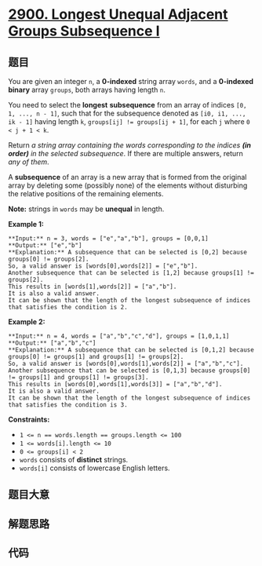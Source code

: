 # [2900. Longest Unequal Adjacent Groups Subsequence I](https://leetcode.com/problems/longest-unequal-adjacent-groups-subsequence-i)

## 题目

You are given an integer `n`, a **0-indexed** string array `words`, and a
**0-indexed** **binary** array `groups`, both arrays having length `n`.

You need to select the **longest** **subsequence** from an array of indices
`[0, 1, ..., n - 1]`, such that for the subsequence denoted as `[i0, i1, ...,
ik - 1]` having length `k`, `groups[ij] != groups[ij + 1]`, for each `j` where
`0 < j + 1 < k`.

Return _a string array containing the words corresponding to the indices **(in
order)** in the selected subsequence_. If there are multiple answers, return
_any of them_.

A **subsequence** of an array is a new array that is formed from the original
array by deleting some (possibly none) of the elements without disturbing the
relative positions of the remaining elements.

**Note:** strings in `words` may be **unequal** in length.



**Example 1:**

    
    
    **Input:** n = 3, words = ["e","a","b"], groups = [0,0,1]
    **Output:** ["e","b"]
    **Explanation:** A subsequence that can be selected is [0,2] because groups[0] != groups[2].
    So, a valid answer is [words[0],words[2]] = ["e","b"].
    Another subsequence that can be selected is [1,2] because groups[1] != groups[2].
    This results in [words[1],words[2]] = ["a","b"].
    It is also a valid answer.
    It can be shown that the length of the longest subsequence of indices that satisfies the condition is 2.

**Example 2:**

    
    
    **Input:** n = 4, words = ["a","b","c","d"], groups = [1,0,1,1]
    **Output:** ["a","b","c"]
    **Explanation:** A subsequence that can be selected is [0,1,2] because groups[0] != groups[1] and groups[1] != groups[2].
    So, a valid answer is [words[0],words[1],words[2]] = ["a","b","c"].
    Another subsequence that can be selected is [0,1,3] because groups[0] != groups[1] and groups[1] != groups[3].
    This results in [words[0],words[1],words[3]] = ["a","b","d"].
    It is also a valid answer.
    It can be shown that the length of the longest subsequence of indices that satisfies the condition is 3.
    



**Constraints:**

  * `1 <= n == words.length == groups.length <= 100`
  * `1 <= words[i].length <= 10`
  * `0 <= groups[i] < 2`
  * `words` consists of **distinct** strings.
  * `words[i]` consists of lowercase English letters.


## 题目大意

## 解题思路

## 代码

```javascript

```
